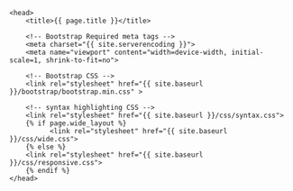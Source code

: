     <head>
        <title>{{ page.title }}</title>

        <!-- Bootstrap Required meta tags -->
        <meta charset="{{ site.serverencoding }}">
        <meta name="viewport" content="width=device-width, initial-scale=1, shrink-to-fit=no">

        <!-- Bootstrap CSS -->
        <link rel="stylesheet" href="{{ site.baseurl }}/bootstrap/bootstrap.min.css" >

        <!-- syntax highlighting CSS -->
        <link rel="stylesheet" href="{{ site.baseurl }}/css/syntax.css">
        {% if page.wide_layout %}
              <link rel="stylesheet" href="{{ site.baseurl }}/css/wide.css">
        {% else %}
        <link rel="stylesheet" href="{{ site.baseurl }}/css/responsive.css">
        {% endif %}
    </head>
